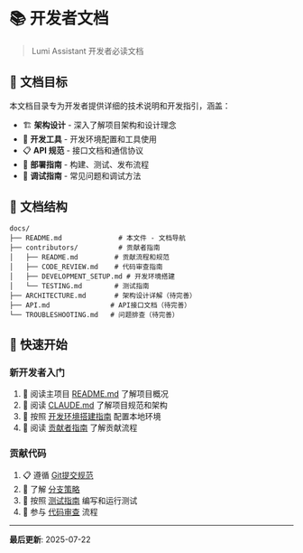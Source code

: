 # 📚 开发者文档

> Lumi Assistant 开发者必读文档

## 🎯 文档目标

本文档目录专为开发者提供详细的技术说明和开发指引，涵盖：

- 🏗️ **架构设计** - 深入了解项目架构和设计理念
- 🔧 **开发工具** - 开发环境配置和工具使用
- 📋 **API 规范** - 接口文档和通信协议
- 🚀 **部署指南** - 构建、测试、发布流程
- 🐛 **调试指南** - 常见问题和调试方法

## 📁 文档结构

```
docs/
├── README.md              # 本文件 - 文档导航
├── contributors/          # 贡献者指南
│   ├── README.md         # 贡献流程和规范
│   ├── CODE_REVIEW.md    # 代码审查指南
│   ├── DEVELOPMENT_SETUP.md # 开发环境搭建
│   └── TESTING.md        # 测试指南
├── ARCHITECTURE.md       # 架构设计详解（待完善）
├── API.md               # API接口文档（待完善）
└── TROUBLESHOOTING.md   # 问题排查（待完善）
```

## 🚀 快速开始

### 新开发者入门
1. 📖 阅读主项目 [README.md](../README.md) 了解项目概况
2. 📖 阅读 [CLAUDE.md](../CLAUDE.md) 了解项目规范和架构
3. 🔧 按照 [开发环境搭建指南](contributors/DEVELOPMENT_SETUP.md) 配置本地环境
4. 🤝 阅读 [贡献者指南](contributors/README.md) 了解贡献流程

### 贡献代码
1. 📋 遵循 [Git提交规范](../.github/COMMIT_CONVENTION.md)
2. 🔄 了解 [分支策略](../.github/BRANCH_STRATEGY.md) 
3. 🧪 按照 [测试指南](contributors/TESTING.md) 编写和运行测试
4. 👀 参与 [代码审查](contributors/CODE_REVIEW.md) 流程

---

**最后更新**: 2025-07-22